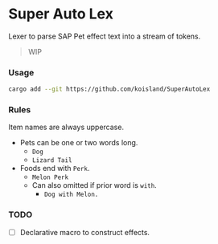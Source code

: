 # Super Auto Lex
Lexer to parse SAP Pet effect text into a stream of tokens.

> WIP

### Usage
```bash
cargo add --git https://github.com/koisland/SuperAutoLex
```

### Rules
Item names are always uppercase.
* Pets can be one or two words long.
    * `Dog`
    * `Lizard Tail`
* Foods end with `Perk`.
    * `Melon Perk`
    * Can also omitted if prior word is `with`.
        * `Dog with Melon.`

### TODO
* [ ] Declarative macro to construct effects.
